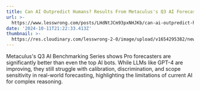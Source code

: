 ```yaml
---
title: Can AI Outpredict Humans? Results From Metaculus's Q3 AI Forecasting Benchmark
url: >-
  https://www.lesswrong.com/posts/LHdNtJCm93pxNHJKb/can-ai-outpredict-humans-results-from-metaculus-s-q3-ai
date: '2024-10-11T21:22:33.413Z'
thumbnail: >-
  https://res.cloudinary.com/lesswrong-2-0/image/upload/v1654295382/new_mississippi_river_fjdmww.jpg
---
```

Metaculus's Q3 AI Benchmarking Series shows Pro forecasters are significantly better than even the top AI bots.  While LLMs like GPT-4 are improving, they still struggle with calibration, discrimination, and scope sensitivity in real-world forecasting, highlighting the limitations of current AI for complex reasoning.
